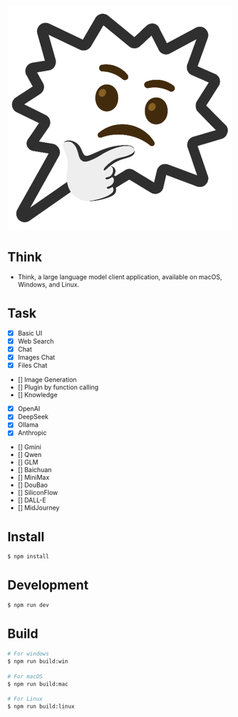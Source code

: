 ![logo](src/renderer/src/assets/logo.png)

# Think

- Think, a large language model client application, available on macOS, Windows, and Linux.

# Task
- [x] Basic UI
- [x] Web Search
- [x] Chat
- [x] Images Chat
- [x] Files Chat
- [] Image Generation
- [] Plugin by function calling
- [] Knowledge
- [x] OpenAI
- [x] DeepSeek
- [x] Ollama
- [x] Anthropic
- [] Gmini
- [] Qwen
- [] GLM
- [] Baichuan
- [] MiniMax
- [] DouBao
- [] SiliconFlow
- [] DALL-E
- [] MidJourney


# Install

```bash
$ npm install
```

# Development

```bash
$ npm run dev
```

# Build

```bash
# For windows
$ npm run build:win

# For macOS
$ npm run build:mac

# For Linux
$ npm run build:linux
```
